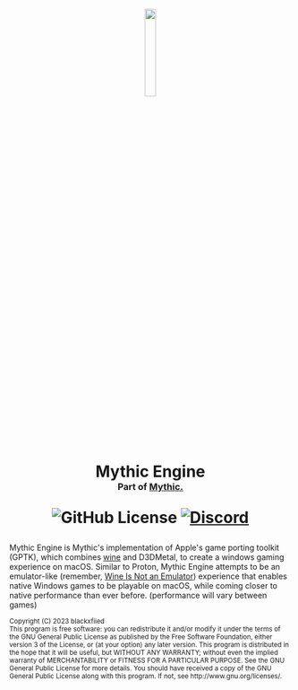 <h1 align="center">
  <br>
  <a href="https://getmythic.app">
    <img src="https://github.com/MythicApp/Engine-Evo/assets/41133734/63dc780c-244d-4c23-9635-a66479810599" 
      style="width: 20%; height: 20%;">
  </a>

  
  Mythic Engine
  <br>
  <sub><sub><sub>Part of <a href="https://getmythic.app">Mythic.</a></sub></sub></sub>

  ![GitHub License](https://img.shields.io/github/license/MythicApp/Engine) 
  [![Discord](https://img.shields.io/discord/1154998702650425397?logo=discord)](https://discord.com/invite/58NZ7fFqPy)
</h1>

Mythic Engine is Mythic's implementation of Apple's game porting toolkit (GPTK), which combines [wine](https://www.winehq.org/) and D3DMetal, to create a windows gaming experience on macOS. Similar to Proton, Mythic Engine attempts to be an emulator-like (remember, [Wine Is Not an Emulator](https://www.winehq.org/about)) experience that enables native Windows games to be playable on macOS, while coming closer to native performance than ever before. (performance will vary between games)

<sub>
Copyright (C) 2023 blackxfiied
<br>
This program is free software: you can redistribute it and/or modify it under the terms of the GNU General Public License as published by the Free Software Foundation, either version 3 of the License, or (at your option) any later version.
This program is distributed in the hope that it will be useful, but WITHOUT ANY WARRANTY; without even the implied warranty of MERCHANTABILITY or FITNESS FOR A PARTICULAR PURPOSE. See the GNU General Public License for more details.
You should have received a copy of the GNU General Public License along with this program. If not, see http://www.gnu.org/licenses/.
</sub>
